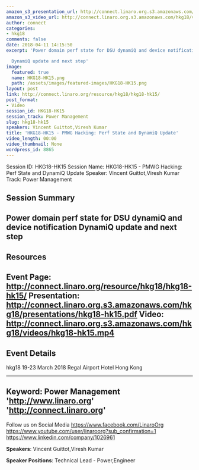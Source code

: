 ```yaml
---
amazon_s3_presentation_url: http://connect.linaro.org.s3.amazonaws.com/hkg18/presentations/hkg18-hk15.pdf
amazon_s3_video_url: http://connect.linaro.org.s3.amazonaws.com/hkg18/videos/hkg18-hk15.mp4
author: connect
categories:
- hkg18
comments: false
date: 2018-04-11 14:15:50
excerpt: 'Power domain perf state for DSU dynamiQ and device notification

  DynamiQ update and next step'
image:
  featured: true
  name: HKG18-HK15.png
  path: /assets/images/featured-images/HKG18-HK15.png
layout: post
link: http://connect.linaro.org/resource/hkg18/hkg18-hk15/
post_format:
- Video
session_id: HKG18-HK15
session_track: Power Management
slug: hkg18-hk15
speakers: Vincent Guittot,Viresh Kumar
title: 'HKG18-HK15 - PMWG Hacking: Perf State and DynamiQ Update'
video_length: 00:00
video_thumbnail: None
wordpress_id: 8865
---
```


Session ID: HKG18-HK15
Session Name: HKG18-HK15 - PMWG Hacking: Perf State and DynamiQ Update
Speaker: Vincent Guittot,Viresh Kumar
Track: Power Management


## Session Summary
Power domain perf state for DSU dynamiQ and device notification
DynamiQ update and next step
---------------------------------------------------
## Resources
Event Page: http://connect.linaro.org/resource/hkg18/hkg18-hk15/
Presentation: http://connect.linaro.org.s3.amazonaws.com/hkg18/presentations/hkg18-hk15.pdf
Video: http://connect.linaro.org.s3.amazonaws.com/hkg18/videos/hkg18-hk15.mp4
 ---------------------------------------------------
## Event Details
hkg18
19-23 March 2018 
Regal Airport Hotel Hong Kong

---------------------------------------------------
Keyword: Power Management
'http://www.linaro.org'
'http://connect.linaro.org'
---------------------------------------------------
Follow us on Social Media
https://www.facebook.com/LinaroOrg
https://www.youtube.com/user/linaroorg?sub_confirmation=1
https://www.linkedin.com/company/1026961

**Speakers**: Vincent Guittot,Viresh Kumar

**Speaker Positions**: Technical Lead - Power,Engineer